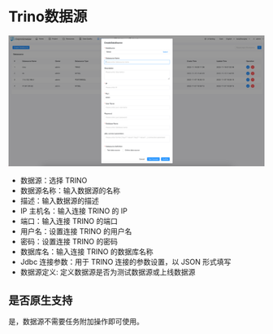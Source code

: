 # Trino数据源

![trino](../../../../img/new_ui/dev/datasource/trino.png)

- 数据源：选择 TRINO
- 数据源名称：输入数据源的名称
- 描述：输入数据源的描述
- IP 主机名：输入连接 TRINO 的 IP
- 端口：输入连接 TRINO 的端口
- 用户名：设置连接 TRINO 的用户名
- 密码：设置连接 TRINO 的密码
- 数据库名：输入连接 TRINO 的数据库名称
- Jdbc 连接参数：用于 TRINO 连接的参数设置，以 JSON 形式填写
- 数据源定义: 定义数据源是否为测试数据源或上线数据源

## 是否原生支持

是，数据源不需要任务附加操作即可使用。